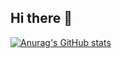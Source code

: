 ## Hi there 👋

[![Anurag's GitHub stats](https://github-readme-stats.vercel.app/api?username=SamueldeSzr)](https://github.com/SamueldeSzr/github-readme-stats)
